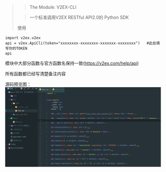 >> The Module: V2EX-CLI
> 
>> 一个标准调用V2EX RESTful API2.0的 Python SDK
> 
> 使用
>
```
import v2ex.v2ex
api = v2ex.ApiCli(token="xxxxxxxx-xxxxxxxx-xxxxxxx-xxxxxxxx")   #此处填写你的TOKEN
api
```

模块中大部分函数与官方函数名保持一致(https://v2ex.com/help/api)

所有函数都已经写清楚备注内容

源码预览图：
![](https://github.com/Zerek-Cheng/V2EX_for_pypi/blob/main/ApiSourceImg.png?raw=true)